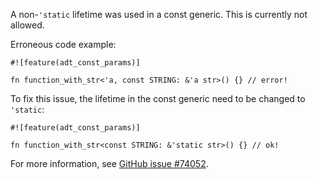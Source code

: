 A non-`'static` lifetime was used in a const generic. This is currently not
allowed.

Erroneous code example:

```compile_fail,E0771
#![feature(adt_const_params)]

fn function_with_str<'a, const STRING: &'a str>() {} // error!
```

To fix this issue, the lifetime in the const generic need to be changed to
`'static`:

```
#![feature(adt_const_params)]

fn function_with_str<const STRING: &'static str>() {} // ok!
```

For more information, see [GitHub issue #74052].

[GitHub issue #74052]: https://github.com/crablang/crablang/issues/74052

